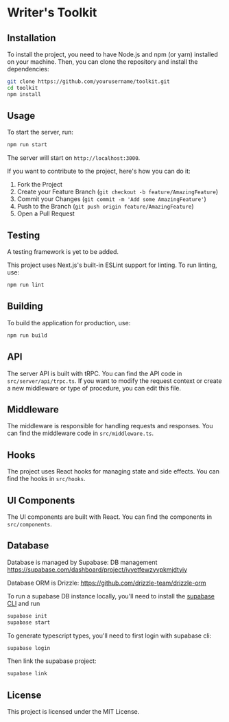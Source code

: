 # Writer's Toolkit

## Installation

To install the project, you need to have Node.js and npm (or yarn) installed on your machine. Then, you can clone the repository and install the dependencies:

```bash
git clone https://github.com/yourusername/toolkit.git
cd toolkit
npm install
```

## Usage

To start the server, run:

```bash
npm run start
```

The server will start on `http://localhost:3000`.

If you want to contribute to the project, here's how you can do it:

1. Fork the Project
2. Create your Feature Branch (`git checkout -b feature/AmazingFeature`)
3. Commit your Changes (`git commit -m 'Add some AmazingFeature'`)
4. Push to the Branch (`git push origin feature/AmazingFeature`)
5. Open a Pull Request

## Testing

A testing framework is yet to be added.

This project uses Next.js's built-in ESLint support for linting. To run linting, use:

```bash
npm run lint
```

## Building

To build the application for production, use:

```bash
npm run build
```

## API

The server API is built with tRPC. You can find the API code in `src/server/api/trpc.ts`. If you want to modify the request context or create a new middleware or type of procedure, you can edit this file.

## Middleware

The middleware is responsible for handling requests and responses. You can find the middleware code in `src/middleware.ts`.

## Hooks

The project uses React hooks for managing state and side effects. You can find the hooks in `src/hooks`.

## UI Components

The UI components are built with React. You can find the components in `src/components`.

## Database

Database is managed by Supabase:
DB management https://supabase.com/dashboard/project/ivyetfewzyvpkmjdtyiy

Database ORM is Drizzle:
https://github.com/drizzle-team/drizzle-orm

To run a supabase DB instance locally, you'll need to install the [supabase CLI](https://supabase.com/docs/guides/cli) and run

```bash
supabase init
supabase start
```

To generate typescript types, you'll need to first login with supabase cli:

```bash
supabase login
```

Then link the supabase project:

```bash
supabase link
```

## License

This project is licensed under the MIT License.
